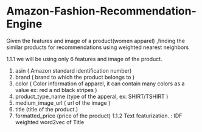# Amazon-Fashion-Recommendation-Engine
Given the features and image of a product(women apparel) ,finding the similar products for recommendations using weighted nearest neighbors

1.1.1 we will be using only 6 features and image of the product.
1. asin ( Amazon standard identification number)
2. brand ( brand to which the product belongs to )
3. color ( Color information of apparel, it can contain many colors as a value ex: red a
nd black stripes )
4. product_type_name (type of the apperal, ex: SHIRT/TSHIRT )
5. medium_image_url ( url of the image )
6. title (title of the product.)
7. formatted_price (price of the product)
1.1.2 Text featurization. : IDF weighted word2vec of Title
